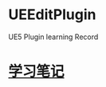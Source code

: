 # UEEditPlugin
UE5 Plugin learning Record
# [学习笔记](https://h55la2nk7t.feishu.cn/docx/PBjAdJBvaoohgGxoMsGcXKVinXd?from=space_home_recent&pre_pathname=%2Fdrive%2Fhome%2F)
